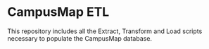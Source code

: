 # CampusMap ETL

This repository includes all the Extract, Transform and Load scripts necessary to populate the CampusMap database.